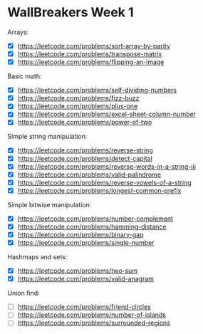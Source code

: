 # WallBreakers Week 1


Arrays:
- [X] https://leetcode.com/problems/sort-array-by-parity
- [X] https://leetcode.com/problems/transpose-matrix
- [X] https://leetcode.com/problems/flipping-an-image

Basic math:
- [X] https://leetcode.com/problems/self-dividing-numbers
- [X] https://leetcode.com/problems/fizz-buzz
- [X] https://leetcode.com/problems/plus-one
- [X] https://leetcode.com/problems/excel-sheet-column-number
- [X] https://leetcode.com/problems/power-of-two

Simple string manipulation:
- [X] https://leetcode.com/problems/reverse-string
- [X] https://leetcode.com/problems/detect-capital
- [X] https://leetcode.com/problems/reverse-words-in-a-string-iii
- [X] https://leetcode.com/problems/valid-palindrome
- [X] https://leetcode.com/problems/reverse-vowels-of-a-string
- [X] https://leetcode.com/problems/longest-common-prefix

Simple bitwise manipulation:
- [X] https://leetcode.com/problems/number-complement
- [X] https://leetcode.com/problems/hamming-distance
- [X] https://leetcode.com/problems/binary-gap
- [X] https://leetcode.com/problems/single-number

Hashmaps and sets:
- [X] https://leetcode.com/problems/two-sum
- [X] https://leetcode.com/problems/valid-anagram

Union find:
- [ ] https://leetcode.com/problems/friend-circles
- [ ] https://leetcode.com/problems/number-of-islands
- [ ] https://leetcode.com/problems/surrounded-regions
